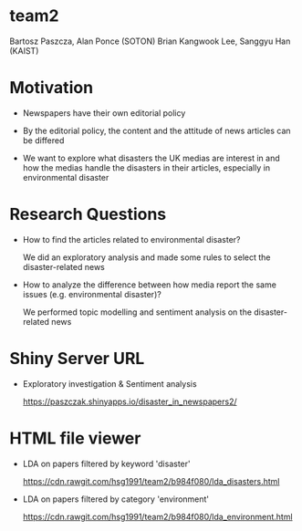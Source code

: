# team2
Bartosz Paszcza, Alan Ponce (SOTON)
Brian Kangwook Lee, Sanggyu Han (KAIST)

# Motivation

- Newspapers have their own editorial policy

- By the editorial policy, the content and the attitude of news articles can be differed

- We want to explore what disasters the UK medias are interest in and how the medias handle the disasters in their articles, especially in environmental disaster

# Research Questions
- How to find the articles related to environmental disaster?

  We did an exploratory analysis and made some rules to select the disaster-related news

- How to analyze the difference between how media report the same issues (e.g. environmental disaster)?

  We performed topic modelling and sentiment analysis on the disaster-related news

# Shiny Server URL

- Exploratory investigation & Sentiment analysis

  https://paszczak.shinyapps.io/disaster_in_newspapers2/


# HTML file viewer

- LDA on papers filtered by keyword 'disaster'

  https://cdn.rawgit.com/hsg1991/team2/b984f080/lda_disasters.html

- LDA on papers filtered by category 'environment'

  https://cdn.rawgit.com/hsg1991/team2/b984f080/lda_environment.html

